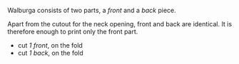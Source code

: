 Walburga consists of two parts, a *front* and a *back* piece.

<Tip>

Apart from the cutout for the neck opening, front and back are identical. It is therefore enough to print only the front part.

</Tip>

- cut *1 front*, on the fold
- cut *1 back*, on the fold

<Note>
